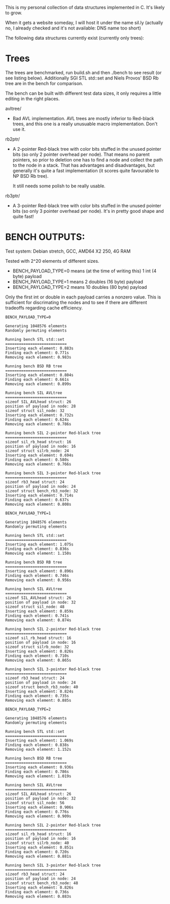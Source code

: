 This is my personal collection of data structures implemented in C. It's likely
to grow.

When it gets a website someday, I will host it under the name sil.ly
(actually no, I already checked and it's not available: DNS name too short)

The following data structures currently exist (currently only trees):

Trees
=====

The trees are benchmarked, run build.sh and then ./bench to see result (or see
listing below). Additionally SGI STL std::set and Niels Provos' BSD Rb tree are
in the bench for comparison.

The bench can be built with different test data sizes, it only requires a
little editing in the right places.

avltree/

 - Bad AVL implementation. AVL trees are mostly inferior to Red-black trees,
   and this one is a really unusuable macro implementation. Don't use it.

rb2ptr/

 - A 2-pointer Red-black tree with color bits stuffed in the unused pointer
   bits (so only 2 pointer overhead per node). That means no parent pointers,
   so prior to deletion one has to find a node and collect the path to the node
   in a stack. That has advantages and disadvantages, but generally it's quite
   a fast implementation (it scores quite favourable to NP BSD Rb tree).

   It still needs some polish to be really usable.

rb3ptr/

 - A 3-pointer Red-black tree with color bits stuffed in the unused pointer
   bits (so only 3 pointer overhead per node). It's in pretty good shape and
   quite fast!


BENCH OUTPUTS:
==============

Test system: Debian stretch, GCC, AMD64 X2 250, 4G RAM

Tested with 2^20 elements of different sizes.

 - BENCH_PAYLOAD_TYPE=0 means (at the time of writing this) 1 int (4 byte) payload
 - BENCH_PAYLOAD_TYPE=1 means 2 doubles (16 byte) payload
 - BENCH_PAYLOAD_TYPE=2 means 10 doubles (80 byte) payload

Only the first int or double in each payload carries a nonzero value. This is
sufficient for discrimating the nodes and to see if there are different
tradeoffs regarding cache efficiency.

```
BENCH_PAYLOAD_TYPE=0

Generating 1048576 elements
Randomly permuting elements

Running bench STL std::set
===========================
Inserting each element: 0.883s
Finding each element: 0.771s
Removing each element: 0.983s

Running bench BSD RB tree
===========================
Inserting each element: 0.804s
Finding each element: 0.661s
Removing each element: 0.899s

Running bench SIL AVLtree
===========================
sizeof SIL_AVLhead struct: 26
position of payload in node: 28
sizeof struct sil_node: 32
Inserting each element: 0.732s
Finding each element: 0.624s
Removing each element: 0.786s

Running bench SIL 2-pointer Red-black tree
===========================
sizeof sil_rb_head struct: 16
position of payload in node: 16
sizeof struct silrb_node: 24
Inserting each element: 0.694s
Finding each element: 0.580s
Removing each element: 0.766s

Running bench SIL 3-pointer Red-black tree
===========================
sizeof rb3_head struct: 24
position of payload in node: 24
sizeof struct bench_rb3_node: 32
Inserting each element: 0.714s
Finding each element: 0.637s
Removing each element: 0.808s
```

```
BENCH_PAYLOAD_TYPE=1

Generating 1048576 elements
Randomly permuting elements

Running bench STL std::set
===========================
Inserting each element: 1.075s
Finding each element: 0.836s
Removing each element: 1.150s

Running bench BSD RB tree
===========================
Inserting each element: 0.896s
Finding each element: 0.746s
Removing each element: 0.956s

Running bench SIL AVLtree
===========================
sizeof SIL_AVLhead struct: 26
position of payload in node: 32
sizeof struct sil_node: 48
Inserting each element: 0.859s
Finding each element: 0.741s
Removing each element: 0.874s

Running bench SIL 2-pointer Red-black tree
===========================
sizeof sil_rb_head struct: 16
position of payload in node: 16
sizeof struct silrb_node: 32
Inserting each element: 0.826s
Finding each element: 0.710s
Removing each element: 0.865s

Running bench SIL 3-pointer Red-black tree
===========================
sizeof rb3_head struct: 24
position of payload in node: 24
sizeof struct bench_rb3_node: 40
Inserting each element: 0.824s
Finding each element: 0.735s
Removing each element: 0.885s
```

```
BENCH_PAYLOAD_TYPE=2

Generating 1048576 elements
Randomly permuting elements

Running bench STL std::set
===========================
Inserting each element: 1.069s
Finding each element: 0.838s
Removing each element: 1.152s

Running bench BSD RB tree
===========================
Inserting each element: 0.936s
Finding each element: 0.786s
Removing each element: 1.019s

Running bench SIL AVLtree
===========================
sizeof SIL_AVLhead struct: 26
position of payload in node: 32
sizeof struct sil_node: 56
Inserting each element: 0.906s
Finding each element: 0.776s
Removing each element: 0.909s

Running bench SIL 2-pointer Red-black tree
===========================
sizeof sil_rb_head struct: 16
position of payload in node: 16
sizeof struct silrb_node: 40
Inserting each element: 0.851s
Finding each element: 0.720s
Removing each element: 0.881s

Running bench SIL 3-pointer Red-black tree
===========================
sizeof rb3_head struct: 24
position of payload in node: 24
sizeof struct bench_rb3_node: 48
Inserting each element: 0.826s
Finding each element: 0.736s
Removing each element: 0.883s
```
